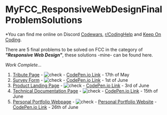 # MyFCC_ResponsiveWebDesignFinalProblemSolutions

*You can find me online on Discord [Codewars](https://discord.gg/rvMDH9QCqV), [r/CodingHelp](https://discord.gg/x5tcVgpXew) and [Keep On Coding](https://discord.gg/gH5vsUfj5y).

There are 5 final problems to be solved on FCC in the category of ***"Responsive Web Design"***, these solutions -mine- can be found here.

*Work Complete...*

1. [Tribute Page](https://github.com/andrejmoltok/MyFCC_FinalProblemSolutions/tree/main/1.%20Tribute%20Page) - ![check](https://raw.githubusercontent.com/andrejmoltok/MyFCC_ResponsiveWebDesignSolutions/main/ico/checkmark-16_png.png) - [CodePen.io Link](https://codepen.io/arskeliss/pen/QWpjRdB) - 17th of May
2. [Survey Form](https://github.com/andrejmoltok/MyFCC_ResponsiveWebDesignSolutions/tree/main/2.%20Survey%20Form) - ![check](https://raw.githubusercontent.com/andrejmoltok/MyFCC_ResponsiveWebDesignSolutions/main/ico/checkmark-16_png.png) - [CodePen.io Link](https://codepen.io/arskeliss/pen/zYZNxQo) - 1st of June
3. [Product Landing Page](https://github.com/andrejmoltok/MyFCC_ResponsiveWebDesignSolutions/tree/main/3.%20Product%20Landing%20Page) - ![check](https://raw.githubusercontent.com/andrejmoltok/MyFCC_ResponsiveWebDesignSolutions/main/ico/checkmark-16_png.png) - [CodePen.io Link](https://codepen.io/arskeliss/pen/QWpQvwj) - 3rd of June
4. [Technical Documentation Page](https://github.com/andrejmoltok/MyFCC_ResponsiveWebDesignSolutions/tree/main/4.%20Technical%20Documentation%20Page) - ![check](https://raw.githubusercontent.com/andrejmoltok/MyFCC_ResponsiveWebDesignSolutions/main/ico/checkmark-16_png.png) - [CodePen.io Link](https://codepen.io/arskeliss/pen/GRWBevz) - 15th of June
5. [Personal Portfolio Webpage](https://github.com/andrejmoltok/MyFCC_ResponsiveWebDesignSolutions/tree/main/5.%20Personal%20Portfolio%20Page) - ![check](https://raw.githubusercontent.com/andrejmoltok/MyFCC_ResponsiveWebDesignSolutions/main/ico/checkmark-16_png.png) - [Personal Portfolio Website](https://katoteshikaari.hu) - [CodePen.io Link](https://codepen.io/arskeliss/pen/QWpeyyd) - 26th of June
